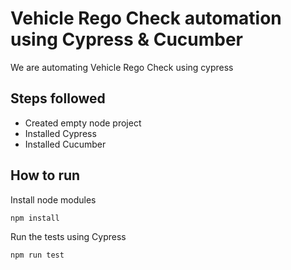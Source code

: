 # Vehicle Rego Check automation using Cypress & Cucumber

We are automating Vehicle Rego Check using cypress

## Steps followed

- Created empty node project
- Installed Cypress
- Installed Cucumber

## How to run

Install node modules

`npm install`

Run the tests using Cypress

`npm run test`

